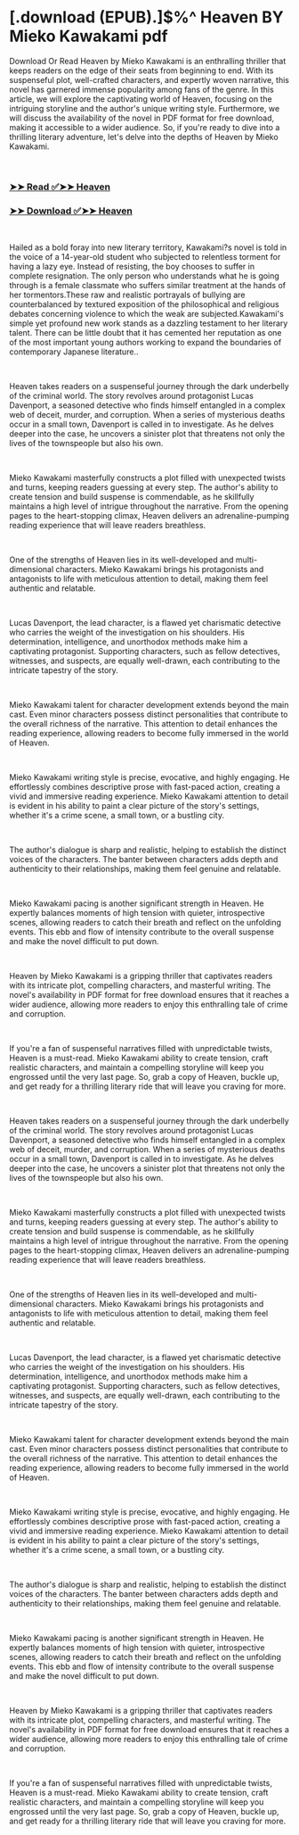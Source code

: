 # [.download (EPUB).]$%^ Heaven BY Mieko Kawakami pdf

<p>Download Or Read Heaven by Mieko Kawakami is an enthralling thriller that keeps readers on the edge of their seats from beginning to end. With its suspenseful plot, well-crafted characters, and expertly woven narrative, this novel has garnered immense popularity among fans of the genre. In this article, we will explore the captivating world of Heaven, focusing on the intriguing storyline and the author's unique writing style. Furthermore, we will discuss the availability of the novel in PDF format for free download, making it accessible to a wider audience. So, if you're ready to dive into a thrilling literary adventure, let's delve into the depths of Heaven by Mieko Kawakami.</p>
<p>&nbsp;</p>

### [➤➤ Read ✅➤➤ Heaven](https://pdfwebsitebooks.blogspot.com/id/53223710)

### [➤➤ Download ✅➤➤ Heaven](https://pdfwebsitebooks.blogspot.com/id/53223710)

<p>&nbsp;</p>
<p>Hailed as a bold foray into new literary territory, Kawakami?s novel is told in the voice of a 14-year-old student who subjected to relentless torment for having a lazy eye. Instead of resisting, the boy chooses to suffer in complete resignation. The only person who understands what he is going through is a female classmate who suffers similar treatment at the hands of her tormentors.These raw and realistic portrayals of bullying are counterbalanced by textured exposition of the philosophical and religious debates concerning violence to which the weak are subjected.Kawakami's simple yet profound new work stands as a dazzling testament to her literary talent. There can be little doubt that it has cemented her reputation as one of the most important young authors working to expand the boundaries of contemporary Japanese literature..</p>
<p>&nbsp;</p>
<p>Heaven takes readers on a suspenseful journey through the dark underbelly of the criminal world. The story revolves around protagonist Lucas Davenport, a seasoned detective who finds himself entangled in a complex web of deceit, murder, and corruption. When a series of mysterious deaths occur in a small town, Davenport is called in to investigate. As he delves deeper into the case, he uncovers a sinister plot that threatens not only the lives of the townspeople but also his own.</p>
<p>&nbsp;</p>
<p>Mieko Kawakami masterfully constructs a plot filled with unexpected twists and turns, keeping readers guessing at every step. The author's ability to create tension and build suspense is commendable, as he skillfully maintains a high level of intrigue throughout the narrative. From the opening pages to the heart-stopping climax, Heaven delivers an adrenaline-pumping reading experience that will leave readers breathless.</p>
<p>&nbsp;</p>
<p>One of the strengths of Heaven lies in its well-developed and multi-dimensional characters. Mieko Kawakami brings his protagonists and antagonists to life with meticulous attention to detail, making them feel authentic and relatable.</p>
<p>&nbsp;</p>
<p>Lucas Davenport, the lead character, is a flawed yet charismatic detective who carries the weight of the investigation on his shoulders. His determination, intelligence, and unorthodox methods make him a captivating protagonist. Supporting characters, such as fellow detectives, witnesses, and suspects, are equally well-drawn, each contributing to the intricate tapestry of the story.</p>
<p>&nbsp;</p>
<p>Mieko Kawakami talent for character development extends beyond the main cast. Even minor characters possess distinct personalities that contribute to the overall richness of the narrative. This attention to detail enhances the reading experience, allowing readers to become fully immersed in the world of Heaven.</p>
<p>&nbsp;</p>
<p>Mieko Kawakami writing style is precise, evocative, and highly engaging. He effortlessly combines descriptive prose with fast-paced action, creating a vivid and immersive reading experience. Mieko Kawakami attention to detail is evident in his ability to paint a clear picture of the story's settings, whether it's a crime scene, a small town, or a bustling city.</p>
<p>&nbsp;</p>
<p>The author's dialogue is sharp and realistic, helping to establish the distinct voices of the characters. The banter between characters adds depth and authenticity to their relationships, making them feel genuine and relatable.</p>
<p>&nbsp;</p>
<p>Mieko Kawakami pacing is another significant strength in Heaven. He expertly balances moments of high tension with quieter, introspective scenes, allowing readers to catch their breath and reflect on the unfolding events. This ebb and flow of intensity contribute to the overall suspense and make the novel difficult to put down.</p>
<p>&nbsp;</p>
<p>Heaven by Mieko Kawakami is a gripping thriller that captivates readers with its intricate plot, compelling characters, and masterful writing. The novel's availability in PDF format for free download ensures that it reaches a wider audience, allowing more readers to enjoy this enthralling tale of crime and corruption.</p>
<p>&nbsp;</p>
<p>If you're a fan of suspenseful narratives filled with unpredictable twists, Heaven is a must-read. Mieko Kawakami ability to create tension, craft realistic characters, and maintain a compelling storyline will keep you engrossed until the very last page. So, grab a copy of Heaven, buckle up, and get ready for a thrilling literary ride that will leave you craving for more.</p>
<p>&nbsp;</p>
<p>Heaven takes readers on a suspenseful journey through the dark underbelly of the criminal world. The story revolves around protagonist Lucas Davenport, a seasoned detective who finds himself entangled in a complex web of deceit, murder, and corruption. When a series of mysterious deaths occur in a small town, Davenport is called in to investigate. As he delves deeper into the case, he uncovers a sinister plot that threatens not only the lives of the townspeople but also his own.</p>
<p>&nbsp;</p>
<p>Mieko Kawakami masterfully constructs a plot filled with unexpected twists and turns, keeping readers guessing at every step. The author's ability to create tension and build suspense is commendable, as he skillfully maintains a high level of intrigue throughout the narrative. From the opening pages to the heart-stopping climax, Heaven delivers an adrenaline-pumping reading experience that will leave readers breathless.</p>
<p>&nbsp;</p>
<p>One of the strengths of Heaven lies in its well-developed and multi-dimensional characters. Mieko Kawakami brings his protagonists and antagonists to life with meticulous attention to detail, making them feel authentic and relatable.</p>
<p>&nbsp;</p>
<p>Lucas Davenport, the lead character, is a flawed yet charismatic detective who carries the weight of the investigation on his shoulders. His determination, intelligence, and unorthodox methods make him a captivating protagonist. Supporting characters, such as fellow detectives, witnesses, and suspects, are equally well-drawn, each contributing to the intricate tapestry of the story.</p>
<p>&nbsp;</p>
<p>Mieko Kawakami talent for character development extends beyond the main cast. Even minor characters possess distinct personalities that contribute to the overall richness of the narrative. This attention to detail enhances the reading experience, allowing readers to become fully immersed in the world of Heaven.</p>
<p>&nbsp;</p>
<p>Mieko Kawakami writing style is precise, evocative, and highly engaging. He effortlessly combines descriptive prose with fast-paced action, creating a vivid and immersive reading experience. Mieko Kawakami attention to detail is evident in his ability to paint a clear picture of the story's settings, whether it's a crime scene, a small town, or a bustling city.</p>
<p>&nbsp;</p>
<p>The author's dialogue is sharp and realistic, helping to establish the distinct voices of the characters. The banter between characters adds depth and authenticity to their relationships, making them feel genuine and relatable.</p>
<p>&nbsp;</p>
<p>Mieko Kawakami pacing is another significant strength in Heaven. He expertly balances moments of high tension with quieter, introspective scenes, allowing readers to catch their breath and reflect on the unfolding events. This ebb and flow of intensity contribute to the overall suspense and make the novel difficult to put down.</p>
<p>&nbsp;</p>
<p>Heaven by Mieko Kawakami is a gripping thriller that captivates readers with its intricate plot, compelling characters, and masterful writing. The novel's availability in PDF format for free download ensures that it reaches a wider audience, allowing more readers to enjoy this enthralling tale of crime and corruption.</p>
<p>&nbsp;</p>
<p>If you're a fan of suspenseful narratives filled with unpredictable twists, Heaven is a must-read. Mieko Kawakami ability to create tension, craft realistic characters, and maintain a compelling storyline will keep you engrossed until the very last page. So, grab a copy of Heaven, buckle up, and get ready for a thrilling literary ride that will leave you craving for more.</p>
<p>&nbsp;</p>
